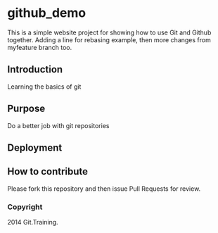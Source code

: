 # github_demo
This is a simple website project for showing how to use Git and Github together.
Adding a line for rebasing example, then more changes from myfeature branch too.
## Introduction
Learning the basics of git
## Purpose
Do a better job with git repositories
## Deployment
## How to contribute
Please fork this repository and then issue Pull Requests for review.
### Copyright
2014 Git.Training.
